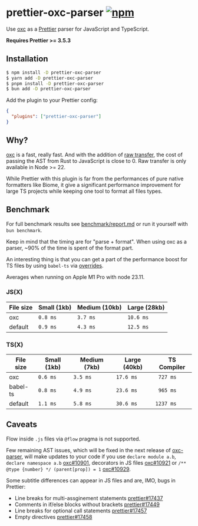 # prettier-oxc-parser [![npm](https://img.shields.io/npm/v/prettier-oxc-parser)](https://www.npmjs.com/package/prettier-oxc-parser)

Use [oxc](https://github.com/oxc-project/oxc) as a [Prettier](https://prettier.io/) parser for JavaScript and TypeScript.

**Requires Prettier >= 3.5.3**

## Installation

```sh
$ npm install -D prettier-oxc-parser
$ yarn add -D prettier-oxc-parser
$ pnpm install -D prettier-oxc-parser
$ bun add -D prettier-oxc-parser
```

Add the plugin to your Prettier config:

```json
{
  "plugins": ["prettier-oxc-parser"]
}
```

## Why?

[oxc](https://github.com/oxc-project/oxc) is a fast, really fast. And with the addition of [raw transfer](https://github.com/oxc-project/oxc/pull/9516), the cost of passing the AST from Rust to JavaScript is close to 0. Raw transfer is only available in Node >= 22.

While Prettier with this plugin is far from the performances of pure native formatters like Biome, it give a significant performance improvement for large TS projects while keeping one tool to format all files types.

## Benchmark

For full benchmark results see [benchmark/report.md](benchmark/report.md) or run it yourself with `bun benchmark`.

Keep in mind that the timing are for "parse + format". When using oxc as a parser, ~90% of the time is spent of the format part.

An interesting thing is that you can get a part of the performance boost for TS files by using `babel-ts` via [overrides](https://prettier.io/docs/configuration#setting-the-parser-options).

Averages when running on Apple M1 Pro with node 23.11.

### JS(X)

| File size | Small (1kb) | Medium (10kb) | Large (28kb) |
| --------- | ----------- | ------------- | ------------ |
| oxc       | `0.8 ms`    | `3.7 ms`      | `10.6 ms`    |
| default   | `0.9 ms`    | `4.3 ms`      | `12.5 ms`    |

### TS(X)

| File size | Small (1kb) | Medium (7kb) | Large (40kb) | TS Compiler |
| --------- | ----------- | ------------ | ------------ | ----------- |
| oxc       | `0.6 ms`    | `3.5 ms`     | `17.6 ms`    | ` 727 ms`   |
| babel-ts  | `0.8 ms`    | `4.9 ms`     | `23.6 ms`    | ` 965 ms`   |
| default   | `1.1 ms`    | `5.8 ms`     | `30.6 ms`    | `1237 ms`   |

## Caveats

Flow inside `.js` files via `@flow` pragma is not supported.

Few remaining AST issues, which will be fixed in the next release of [oxc-parser](https://www.npmjs.com/package/oxc-parser), will make updates to your code if you use `declare module a.b`, `declare namespace a.b` [oxc#10901](https://github.com/oxc-project/oxc/issues/10901), decorators in JS files [oxc#10921](https://github.com/oxc-project/oxc/issues/10921) or `/** @type {number} */ (parent[prop]) = 1` [oxc#10929](https://github.com/oxc-project/oxc/issues/10929).

Some subtitle differences can appear in JS files and are, IMO, bugs in Prettier:

- Line breaks for multi-assginement statements [prettier#17437](https://github.com/prettier/prettier/issues/17437)
- Comments in if/else blocks without brackets [prettier#17449](https://github.com/prettier/prettier/issues/17449)
- Line breaks for optional call statements [prettier#17457](https://github.com/prettier/prettier/issues/17457)
- Empty directives [prettier#17458](https://github.com/prettier/prettier/issues/17458)
